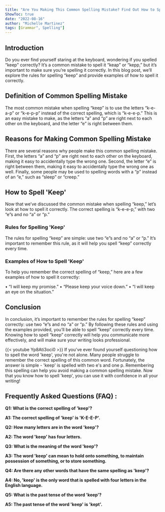 ```yaml
---
title: "Are You Making This Common Spelling Mistake? Find Out How to Spell 'Keep' Now!"
ShowToc: true 
date: "2022-08-16"
author: "Michelle Martinez" 
tags: [Grammar", Spelling"]
---
```

## Introduction

Do you ever find yourself staring at the keyboard, wondering if you spelled “keep” correctly? It’s a common mistake to spell it “keap” or “kepp,” but it’s important to make sure you’re spelling it correctly. In this blog post, we’ll explore the rules for spelling “keep” and provide examples of how to spell it correctly.

## Definition of Common Spelling Mistake

The most common mistake when spelling “keep” is to use the letters “k-e-a-p” or “k-e-p-p” instead of the correct spelling, which is “k-e-e-p.” This is an easy mistake to make, as the letters “a” and “p” are right next to each other on the keyboard, and the letter “e” is right between them.

## Reasons for Making Common Spelling Mistake

There are several reasons why people make this common spelling mistake. First, the letters “a” and “p” are right next to each other on the keyboard, making it easy to accidentally type the wrong one. Second, the letter “e” is right between them, making it easy to accidentally type the wrong one as well. Finally, some people may be used to spelling words with a “p” instead of an “e,” such as “sleep” or “creep.”

## How to Spell 'Keep'

Now that we’ve discussed the common mistake when spelling “keep,” let’s look at how to spell it correctly. The correct spelling is “k-e-e-p,” with two “e”s and no “a” or “p.”

### Rules for Spelling 'Keep'

The rules for spelling “keep” are simple: use two “e”s and no “a” or “p.” It’s important to remember this rule, as it will help you spell “keep” correctly every time.

### Examples of How to Spell 'Keep'

To help you remember the correct spelling of “keep,” here are a few examples of how to spell it correctly:

• “I will keep my promise.”
• “Please keep your voice down.”
• “I will keep an eye on the situation.”

## Conclusion

In conclusion, it’s important to remember the rules for spelling “keep” correctly: use two “e”s and no “a” or “p.” By following these rules and using the examples provided, you’ll be able to spell “keep” correctly every time. Knowing how to spell “keep” correctly will help you communicate more effectively, and will make sure your writing looks professional.

{{< youtube Yp8Ati3oci0 >}} 
If you've ever found yourself questioning how to spell the word 'keep', you're not alone. Many people struggle to remember the correct spelling of this common word. Fortunately, the answer is simple - 'keep' is spelled with two e's and one p. Remembering this spelling can help you avoid making a common spelling mistake. Now that you know how to spell 'keep', you can use it with confidence in all your writing!

## Frequently Asked Questions (FAQ) :
**Q1: What is the correct spelling of 'keep'?**

**A1: The correct spelling of 'keep' is 'K-E-E-P'.**

**Q2: How many letters are in the word 'keep'?**

**A2: The word 'keep' has four letters.**

**Q3: What is the meaning of the word 'keep'?**

**A3: The word 'keep' can mean to hold onto something, to maintain possession of something, or to store something.**

**Q4: Are there any other words that have the same spelling as 'keep'?**

**A4: No, 'keep' is the only word that is spelled with four letters in the English language.**

**Q5: What is the past tense of the word 'keep'?**

**A5: The past tense of the word 'keep' is 'kept'.**





